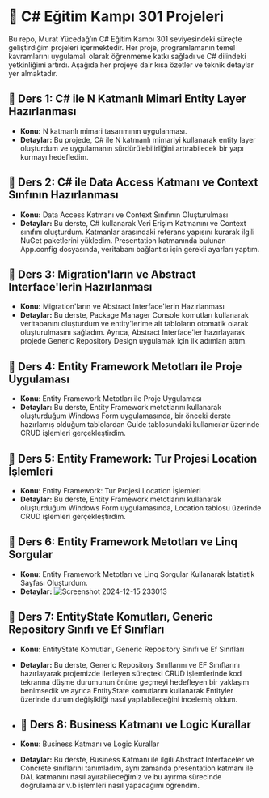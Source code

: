 # 🎯 C# Eğitim Kampı 301 Projeleri

Bu repo, Murat Yücedağ’ın C# Eğitim Kampı 301 seviyesindeki süreçte geliştirdiğim projeleri içermektedir. Her proje, programlamanın temel kavramlarını uygulamalı olarak öğrenmeme katkı sağladı ve C# dilindeki yetkinliğimi artırdı. Aşağıda her projeye dair kısa özetler ve teknik detaylar yer almaktadır.

## 🎉 Ders 1: C# ile N Katmanlı Mimari Entity Layer Hazırlanması
- **Konu:** N katmanlı mimari tasarımının uygulanması.
- **Detaylar:** Bu projede, C# ile N katmanlı mimariyi kullanarak entity layer oluşturdum ve uygulamanın sürdürülebilirliğini artırabilecek bir yapı kurmayı hedefledim.

## 🎉 Ders 2: C# ile Data Access Katmanı ve Context Sınfının Hazırlanması
- **Konu:** Data Access Katmanı ve Context Sınıfının Oluşturulması
- **Detaylar:** Bu derste, C# kullanarak Veri Erişim Katmanını ve Context sınıfını oluşturdum. Katmanlar arasındaki referans yapısını kurarak ilgili NuGet paketlerini yükledim.
Presentation katmanında bulunan App.config dosyasında, veritabanı bağlantısı için gerekli ayarları yaptım.

## 🎉 Ders 3: Migration'ların ve Abstract Interface'lerin Hazırlanması
- **Konu:** Migration'ların ve Abstract Interface'lerin Hazırlanması
- **Detaylar:** Bu derste, Package Manager Console komutları kullanarak veritabanını oluşturdum ve entity'lerime ait tabloların otomatik olarak oluşturulmasını sağladım. Ayrıca, Abstract Interface'ler hazırlayarak projede Generic Repository Design uygulamak için ilk adımları attım.

## 🎉 Ders 4: Entity Framework Metotları ile Proje Uygulaması
- **Konu**: Entity Framework Metotları ile Proje Uygulaması
- **Detaylar:** Bu derste, Entity Framework metotlarını kullanarak oluşturduğum Windows Form uygulamasında, bir önceki derste hazırlamış olduğum tablolardan Guide tablosundaki kullanıcılar üzerinde CRUD işlemleri gerçekleştirdim.

## 🎉 Ders 5: Entity Framework: Tur Projesi Location İşlemleri
- **Konu**: Entity Framework: Tur Projesi Location İşlemleri
- **Detaylar:** Bu derste, Entity Framework metotlarını kullanarak oluşturduğum Windows Form uygulamasında, Location tablosu üzerinde CRUD işlemleri gerçekleştirdim.

## 🎉 Ders 6: Entity Framework Metotları ve Linq Sorgular
- **Konu**: Entity Framework Metotları ve Linq Sorgular Kullanarak İstatistik Sayfası Oluşturdum.
- **Detaylar:** ![Screenshot 2024-12-15 233013](https://github.com/user-attachments/assets/3a5f8eef-ff11-4cc6-91b3-2ae704f6171d)

## 🎉 Ders 7: EntityState Komutları, Generic Repository Sınıfı ve Ef Sınıfları
- **Konu**: EntityState Komutları, Generic Repository Sınıfı ve Ef Sınıfları
- **Detaylar:** Bu derste, Generic Repository Sınıflarını ve EF Sınıflarını hazırlayarak projemizde ilerleyen süreçteki CRUD işlemlerinde kod tekrarına düşme durumunun önüne geçmeyi hedefleyen bir yaklaşım benimsedik ve ayrıca EntityState komutlarını kullanarak Entityler üzerinde durum değişikliği nasıl yapılabileceğini incelemiş oldum.

- ## 🎉 Ders 8: Business Katmanı ve Logic Kurallar
- **Konu**: Business Katmanı ve Logic Kurallar
- **Detaylar:** Bu derste, Business Katmanı ile ilgili Abstract Interfaceler ve Concrete sınıflarını tanımladım, aynı zamanda presentation katmanı ile DAL katmanını nasıl ayırabileceğimiz ve bu ayırma sürecinde doğrulamalar v.b işlemleri nasıl yapacağımı öğrendim.
